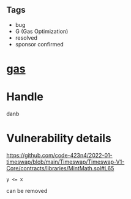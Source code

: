 ## Tags

- bug
- G (Gas Optimization)
- resolved
- sponsor confirmed

# [gas](https://github.com/code-423n4/2022-01-timeswap-findings/issues/36) 

# Handle

danb


# Vulnerability details

https://github.com/code-423n4/2022-01-timeswap/blob/main/Timeswap/Timeswap-V1-Core/contracts/libraries/MintMath.sol#L65

```
y <= x
```
can be removed


